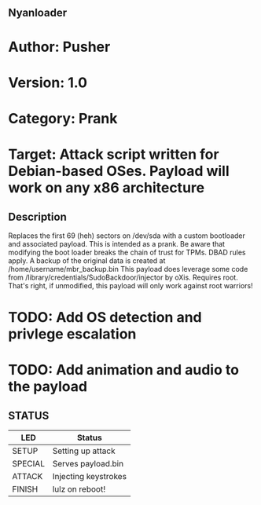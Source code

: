 ## Nyanloader

# Author:        Pusher
# Version:       1.0
# Category:      Prank
# Target:        Attack script written for Debian-based OSes. Payload will work on any x86 architecture

## Description

Replaces the first 69 (heh) sectors on /dev/sda with a custom bootloader and associated payload.
This is intended as a prank. Be aware that modifying the boot loader breaks the chain of trust for TPMs. DBAD rules apply.
A backup of the original data is created at /home/username/mbr_backup.bin
This payload does leverage some code from /library/credentials/SudoBackdoor/injector by oXis.
Requires root. That's right, if unmodified, this payload will only work against root warriors!

# TODO: Add OS detection and privlege escalation
# TODO: Add animation and audio to the payload

## STATUS

| LED     | Status               |
| ------  | ---------------------|
| SETUP   | Setting up attack    |
| SPECIAL | Serves payload.bin   |
| ATTACK  | Injecting keystrokes |
| FINISH  | lulz on reboot!      |
